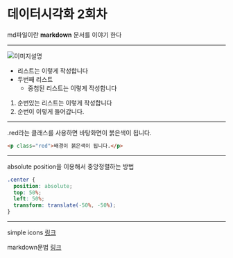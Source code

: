# 데이터시각화 2회차

md파일이란 **markdown** 문서를 이야기 한다

---

![이미지설명](https://images.pexels.com/photos/18207712/pexels-photo-18207712.jpeg?auto=compress&cs=tinysrgb&w=1260&h=750&dpr=1)

- 리스트는 이렇게 작성합니다
- 두번째 리스트
  - 중첩된 리스트는 이렇게 작성합니다

1. 순번있는 리스트는 이렇게 작성합니다
2. 순번이 이렇게 들어갑니다.

---

.red라는 클래스를 사용하면 바탕화면이 붉은색이 됩니다.

```html
<p class="red">배경이 붉은색이 됩니다.</p>
```

---

absolute position을 이용해서 중앙정렬하는 방법

```css
.center {
  position: absolute;
  top: 50%;
  left: 50%;
  transform: translate(-50%, -50%);
}
```

---

simple icons [링크](https://simpleicons.org/)

markdown문법 [링크](https://gist.github.com/ihoneymon/652be052a0727ad59601)
